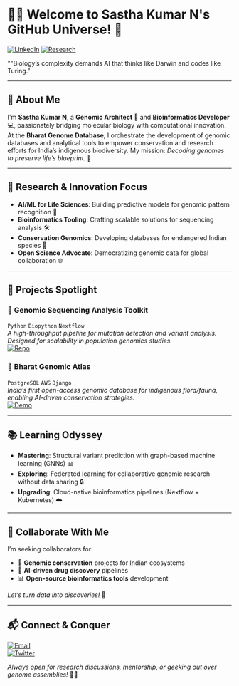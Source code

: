 # 👨🔬 Welcome to Sastha Kumar N's GitHub Universe! 🌌

[![LinkedIn](https://img.shields.io/badge/LinkedIn-Connect-%230A66C2?style=flat&logo=linkedin)](https://www.linkedin.com/in/your-profile)
[![Research](https://img.shields.io/badge/Portfolio-Explore-%2300CC88?style=flat)](https://your-portfolio-link)

""Biology’s complexity demands AI that thinks like Darwin and codes like Turing."

---

## 🔬 **About Me**  
I'm **Sastha Kumar N**, a **Genomic Architect** 🧬 and **Bioinformatics Developer** 💻, passionately bridging molecular biology with computational innovation. At the **Bharat Genome Database**, I orchestrate the development of genomic databases and analytical tools to empower conservation and research efforts for India’s indigenous biodiversity. My mission: *Decoding genomes to preserve life’s blueprint.* 🧩

---

## 🌟 **Research & Innovation Focus**  
- **AI/ML for Life Sciences**: Building predictive models for genomic pattern recognition 🤖  
- **Bioinformatics Tooling**: Crafting scalable solutions for sequencing analysis 🛠️  
- **Conservation Genomics**: Developing databases for endangered Indian species 🌿  
- **Open Science Advocate**: Democratizing genomic data for global collaboration 🌐  

---

## 🚀 **Projects Spotlight**  

### 🧬 **Genomic Sequencing Analysis Toolkit**  
`Python` `Biopython` `Nextflow`  
*A high-throughput pipeline for mutation detection and variant analysis. Designed for scalability in population genomics studies.*  
[![Repo](https://img.shields.io/badge/Code-Repository-%232CA5E0?style=flat&logo=github)](your-repo-link)

### 🌱 **Bharat Genomic Atlas**  
`PostgreSQL` `AWS` `Django`  
*India’s first open-access genomic database for indigenous flora/fauna, enabling AI-driven conservation strategies.*  
[![Demo](https://img.shields.io/badge/Live-Demo-%2342B983?style=flat)](your-demo-link)

---

## 📚 **Learning Odyssey**  
- **Mastering**: Structural variant prediction with graph-based machine learning (GNNs) 📊  
- **Exploring**: Federated learning for collaborative genomic research without data sharing 🔒  
- **Upgrading**: Cloud-native bioinformatics pipelines (Nextflow + Kubernetes) ☁️  

---

## 🤝 **Collaborate With Me**  
I’m seeking collaborators for:  
- 🧪 **Genomic conservation** projects for Indian ecosystems  
- 🧠 **AI-driven drug discovery** pipelines  
- 📊 **Open-source bioinformatics tools** development  

*Let’s turn data into discoveries!* 🌠

---

## 📬 **Connect & Conquer**  
[![Email](https://img.shields.io/badge/Email-Outreach-%23EA4335?style=flat&logo=gmail)](mailto:your-email)  
[![Twitter](https://img.shields.io/badge/Twitter-Follow-%231DA1F2?style=flat&logo=twitter)](https://twitter.com/your-handle)  

*Always open for research discussions, mentorship, or geeking out over genome assemblies!* 🧬💬
